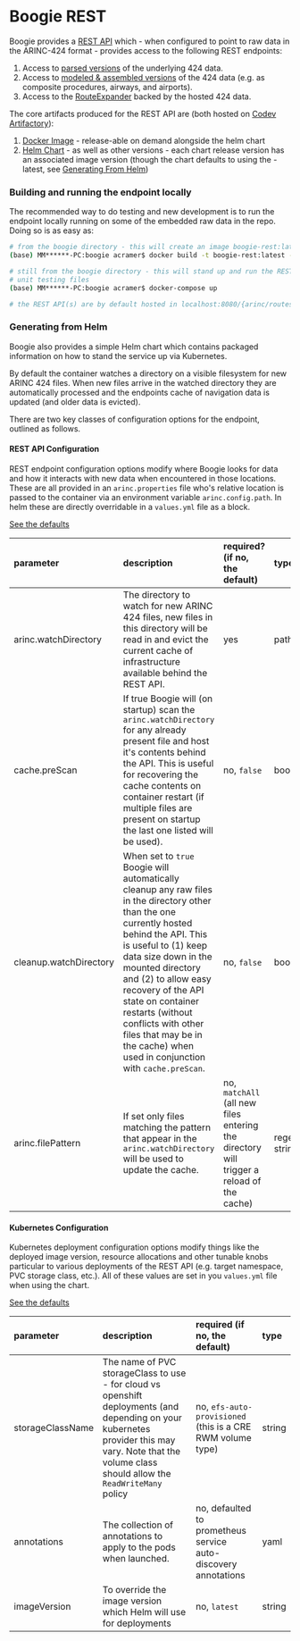 # Boogie REST

Boogie provides a [REST API](https://boogie.streaming.cre.gov.aws.mitre.org/swagger-ui/index.html#/) which - when configured to 
point to raw data in the ARINC-424 format - provides access to the following REST endpoints:

1. Access to [parsed versions](../boogie-arinc/src/main/java/org/mitre/tdp/boogie/arinc/model) of the underlying 424 data.
2. Access to [modeled & assembled versions](../boogie-core/src/main/java/org/mitre/tdp/boogie/model) of the 424 data (e.g. as 
composite procedures, airways, and airports).
3. Access to the [RouteExpander](../boogie-routes/src/main/java/org/mitre/tdp/boogie/alg/RouteExpander.java) backed by the hosted 
424 data.

The core artifacts produced for the REST API are (both hosted on [Codev Artifactory](https://repo.codev.mitre.org)):
1. [Docker Image](https://repo.codev.mitre.org/artifactory/webapp/#/artifacts/browse/tree/General/idaass-docker/tdp/boogie-rest) - release-able 
on demand alongside the helm chart
2. [Helm Chart](https://repo.codev.mitre.org/artifactory/webapp/#/artifacts/browse/tree/General/idaas-helm/boogie-rest-2.0.2-release-e88d97c.tgz) - 
as well as other versions - each chart release version has an associated image version (though the chart defaults to using the - latest, 
see [Generating From Helm](#generating-from-helm))

### Building and running the endpoint locally

The recommended way to do testing and new development is to run the endpoint locally running on some of the embedded raw data in the
repo. Doing so is as easy as:

```bash
# from the boogie directory - this will create an image boogie-rest:latest which is referenced in the docker-compose file
(base) MM******-PC:boogie acramer$ docker build -t boogie-rest:latest --build-arg MAVEN_USER=<codev-user> --build-arg MAVEN_PASSWORD=<codev-password> .

# still from the boogie directory - this will stand up and run the REST API which has bind-mounted into it some of our local 
# unit testing files 
(base) MM******-PC:boogie acramer$ docker-compose up

# the REST API(s) are by default hosted in localhost:8080/{arinc/routes} - or go to swagger at localhost:8080/swagger
```

### Generating from Helm

Boogie also provides a simple Helm chart which contains packaged information on how to stand the service up via Kubernetes. 

By default the container watches a directory on a visible filesystem for new ARINC 424 files. When new files arrive in the watched 
directory they are automatically processed and the endpoints cache of navigation data is updated (and older data is evicted).

There are two key classes of configuration options for the endpoint, outlined as follows.

#### REST API Configuration

REST endpoint configuration options modify where Boogie looks for data and how it interacts with new data when encountered in those 
locations. These are all provided in an `arinc.properties` file who's relative location is passed to the container via an environment 
variable `arinc.config.path`. In helm these are directly overridable in a `values.yml` file as a block.

[See the defaults](../helm/values.yaml)

| parameter              | description                                                                                                                                                                                                                                                                                                                                                                                   | required? (if no, the default) | type   |
|:-----------------------|:----------------------------------------------------------------------------------------------------------------------------------------------------------------------------------------------------------------------------------------------------------------------------------------------------------------------------------------------------------------------------------------------|:-------------------------------|:-------|
| arinc.watchDirectory   | The directory to watch for new ARINC 424 files, new files in this directory will be read in and evict the current cache of infrastructure available behind the REST API.                                                                                                                                                                                                                      | yes                            | path |
| cache.preScan          | If true Boogie will (on startup) scan the `arinc.watchDirectory` for any already present file and host it's contents behind the API. This is useful for recovering the cache contents on container restart (if multiple files are present on startup the last one listed will be used).                                                                                                                                                                                                                                     | no, `false` | boolean |
| cleanup.watchDirectory | When set to `true` Boogie will automatically cleanup any raw files in the directory other than the one currently hosted behind the API. This is useful to (1) keep data size down in the mounted directory and (2) to allow easy recovery of the API state on container restarts (without conflicts with other files that may be in the cache) when used in conjunction with `cache.preScan`. | no, `false`                    | boolean |
| arinc.filePattern | If set only files matching the pattern that appear in the `arinc.watchDirectory` will be used to update the cache. | no, `matchAll` (all new files entering the directory will trigger a reload of the cache) | regex string |


#### Kubernetes Configuration

Kubernetes deployment configuration options modify things like the deployed image version, resource allocations and other tunable 
knobs particular to various deployments of the REST API (e.g. target namespace, PVC storage class, etc.). All of these values are 
set in you `values.yml` file when using the chart.

[See the defaults](../helm/values.yaml)

| parameter | description                                                                                                                                                                                           | required (if no, the default) | type |
|:----------|:------------------------------------------------------------------------------------------------------------------------------------------------------------------------------------------------------|:------------------------------|:-----|
| storageClassName | The name of PVC storageClass to use - for cloud vs openshift deployments (and depending on your kubernetes provider this may vary. Note that the volume class should allow the `ReadWriteMany` policy | no, `efs-auto-provisioned` (this is a CRE RWM volume type) | string |
| annotations | The collection of annotations to apply to the pods when launched.                                                                                                                                     | no, defaulted to prometheus service auto-discovery annotations | yaml |
| imageVersion | To override the image version which Helm will use for deployments | no, `latest` | string |
